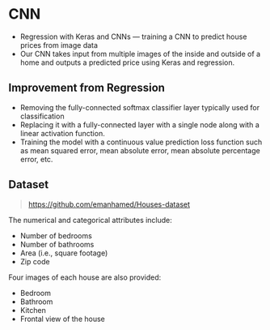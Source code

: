 # CNN
- Regression with Keras and CNNs — training a CNN to predict house prices from image data
- Our CNN takes input from multiple images of the inside and outside of a home and outputs a predicted price using Keras and regression.
  
## Improvement from Regression
- Removing the fully-connected softmax classifier layer typically used for classification
- Replacing it with a fully-connected layer with a single node along with a linear activation function.
- Training the model with a continuous value prediction loss function such as mean squared error, mean absolute error, mean absolute percentage error, etc.

## Dataset
> https://github.com/emanhamed/Houses-dataset

The numerical and categorical attributes include:
- Number of bedrooms
- Number of bathrooms
- Area (i.e., square footage)
- Zip code

Four images of each house are also provided:
- Bedroom
- Bathroom
- Kitchen
- Frontal view of the house